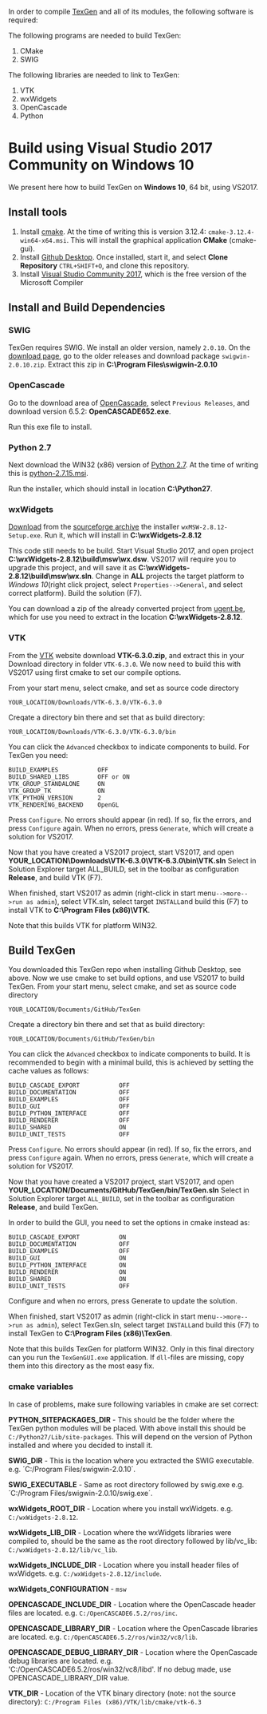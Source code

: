 In order to compile [TexGen](../README.md) and all of its modules, the following software is required:

The following programs are needed to build TexGen:

1. CMake
2. SWIG 

The following libraries are needed to link to TexGen:

1. VTK
2. wxWidgets
3. OpenCascade
4. Python 

# Build using Visual Studio 2017 Community on Windows 10

We present here how to build TexGen on __Windows 10__, 64 bit, using VS2017. 
## Install tools
1. Install [cmake](https://cmake.org/download/). At the time of writing this is 
version 3.12.4: `cmake-3.12.4-win64-x64.msi`. This will install the graphical 
application __CMake__ (cmake-gui).
2. Install [Github Desktop](https://desktop.github.com/). Once installed, start it, 
and select __Clone Repository__ `CTRL+SHIFT+O`, and clone this repository. 
3. Install [Visual Studio Community 2017](https://visualstudio.microsoft.com/downloads/),
 which is the free version of the Microsoft Compiler

## Install and Build Dependencies
### SWIG
TexGen requires SWIG. We install an older version, namely `2.0.10`. On the [download page](http://www.swig.org/download.html), go to the older releases and download package `swigwin-2.0.10.zip`. Extract this zip in __C:\Program Files\swigwin-2.0.10__

### OpenCascade
Go to the download area of [OpenCascade](https://www.opencascade.com/content/download-center), select `Previous Releases`, and 
download version 6.5.2: __OpenCASCADE652.exe__.

Run this exe file to install.

### Python 2.7
Next download the WIN32 (x86) version of [Python 2.7](https://www.python.org/downloads/windows/). At the time of writing this is 
[python-2.7.15.msi](https://www.python.org/ftp/python/2.7.15/python-2.7.15.msi).

Run the installer, which should install in location __C:\Python27__.

### wxWidgets
[Download](http://www.wxwidgets.org/downloads/) from the [sourceforge archive](https://sourceforge.net/projects/wxwindows/files/2.8.12/)
the installer `wxMSW-2.8.12-Setup.exe`. Run it, which will install in __C:\wxWidgets-2.8.12__

This code still needs to be build. Start Visual Studio 2017, and open project __C:\wxWidgets-2.8.12\build\msw\wx.dsw__. VS2017 will require you to upgrade this project, and will save it as __C:\wxWidgets-2.8.12\build\msw\wx.sln__. Change in __ALL__ projects the target platform to _Windows 10_(right click project, select `Properties-->General`, and select correct platform). Build the solution (F7).

You can download a zip of the already converted project from [ugent.be](http://users.ugent.be/~bmalengi/TexGen/), which for use you need to extract in the location __C:\wxWidgets-2.8.12__.

### VTK
From the [VTK](https://www.vtk.org/download/) website download __VTK-6.3.0.zip__, and extract this in your Download directory in folder `VTK-6.3.0`. We now need to build this with VS2017 using first cmake to set our compile options.

From your start menu, select cmake, and set as source code directory

    YOUR_LOCATION/Downloads/VTK-6.3.0/VTK-6.3.0
    
Creqate a directory bin there and set that as build directory:

    YOUR_LOCATION/Downloads/VTK-6.3.0/VTK-6.3.0/bin

You can click the `Advanced` checkbox to indicate components to build. For TexGen you need:

    BUILD_EXAMPLES           OFF
    BUILD_SHARED_LIBS        OFF or ON
    VTK_GROUP_STANDALONE     ON
    VTK_GROUP_TK             ON
    VTK_PYTHON_VERSION       2
    VTK_RENDERING_BACKEND    OpenGL

Press `Configure`. No errors should appear (in red). If so, fix the errors, and press `Configure` again. When no errors, press `Generate`, which will create a solution for VS2017.

Now that you have created a VS2017 project, start VS2017, and open __YOUR_LOCATION\Downloads\VTK-6.3.0\VTK-6.3.0\bin\VTK.sln__
Select in Solution Explorer target ALL_BUILD, set in the toolbar as configuration __Release__, and build VTK (F7). 

When finished, start VS2017 as admin (right-click in start menu`-->more-->run as admin`), select VTK.sln, select target `INSTALL`and build this (F7) to install VTK to __C:\Program Files (x86)\VTK__.

Note that this builds VTK for platform WIN32.

## Build TexGen

You downloaded this TexGen repo when installing Github Desktop, see above. Now we use cmake to set build options, and use VS2017 to build TexGen. 
From your start menu, select cmake, and set as source code directory

    YOUR_LOCATION/Documents/GitHub/TexGen
    
Creqate a directory bin there and set that as build directory:

    YOUR_LOCATION/Documents/GitHub/TexGen/bin

You can click the `Advanced` checkbox to indicate components to build. It is recommended to begin with a minimal build, this is achieved by setting the cache values as follows:

    BUILD_CASCADE_EXPORT           OFF
    BUILD_DOCUMENTATION            OFF
    BUILD_EXAMPLES                 OFF
    BUILD_GUI                      OFF
    BUILD_PYTHON_INTERFACE         OFF
    BUILD_RENDERER                 OFF
    BUILD_SHARED                   ON
    BUILD_UNIT_TESTS               OFF
    
Press `Configure`. No errors should appear (in red). If so, fix the errors, and press `Configure` again. When no errors, press `Generate`, which will create a solution for VS2017.

Now that you have created a VS2017 project, start VS2017, and open __YOUR_LOCATION/Documents/GitHub/TexGen/bin/TexGen.sln__
Select in Solution Explorer target `ALL_BUILD`, set in the toolbar as configuration __Release__, and build TexGen. 

In order to build the GUI, you need to set the options in cmake instead as: 

    BUILD_CASCADE_EXPORT           ON
    BUILD_DOCUMENTATION            OFF
    BUILD_EXAMPLES                 OFF
    BUILD_GUI                      ON
    BUILD_PYTHON_INTERFACE         ON
    BUILD_RENDERER                 ON
    BUILD_SHARED                   ON
    BUILD_UNIT_TESTS               OFF

Configure and when no errors, press Generate to update the solution.

When finished, start VS2017 as admin (right-click in start menu`-->more-->run as admin`), select TexGen.sln, select target `INSTALL`and build this (F7) to install TexGen to __C:\Program Files (x86)\TexGen__.

Note that this builds TexGen for platform WIN32. Only in this final directory can you run the `TexGenGUI.exe` application. If `dll`-files are missing, copy them into this directory as the most easy fix.


### cmake variables
In case of problems, make sure following variables in cmake are set correct:

__PYTHON_SITEPACKAGES_DIR__ - This should be the folder where the TexGen python modules will be placed. With above install this should be `C:/Python27/Lib/site-packages`. This will depend on the version of Python installed and where you decided to install it.

__SWIG_DIR__ - This is the location where you extracted the SWIG executable. e.g. ´C:/Program Files/swigwin-2.0.10´.

__SWIG_EXECUTABLE__ - Same as root directory followed by swig.exe e.g.
´C:/Program Files/swigwin-2.0.10/swig.exe´.

__wxWidgets_ROOT_DIR__ - Location where you install wxWidgets. e.g. `C:/wxWidgets-2.8.12`.

__wxWidgets_LIB_DIR__ - Location where the wxWidgets libraries were compiled to, should be the same as the root directory followed by lib/vc_lib: `C:/wxWidgets-2.8.12/lib/vc_lib`.

__wxWidgets_INCLUDE_DIR__ - Location where you install header files of wxWidgets. e.g. `C:/wxWidgets-2.8.12/include`.

__wxWidgets_CONFIGURATION__ - `msw` 

__OPENCASCADE_INCLUDE_DIR__ - Location where the OpenCascade header files are located. e.g. `C:/OpenCASCADE6.5.2/ros/inc`.

__OPENCASCADE_LIBRARY_DIR__ - Location where the OpenCascade libraries are located. e.g. `C:/OpenCASCADE6.5.2/ros/win32/vc8/lib`.

__OPENCASCADE_DEBUG_LIBRARY_DIR__ - Location where the OpenCascade debug libraries are located. e.g. 'C:/OpenCASCADE6.5.2/ros/win32/vc8/libd'. If no debug made, use OPENCASCADE_LIBRARY_DIR value.

__VTK_DIR__ - Location of the VTK binary directory (note: not the source directory): `C:/Program Files (x86)/VTK/lib/cmake/vtk-6.3`

